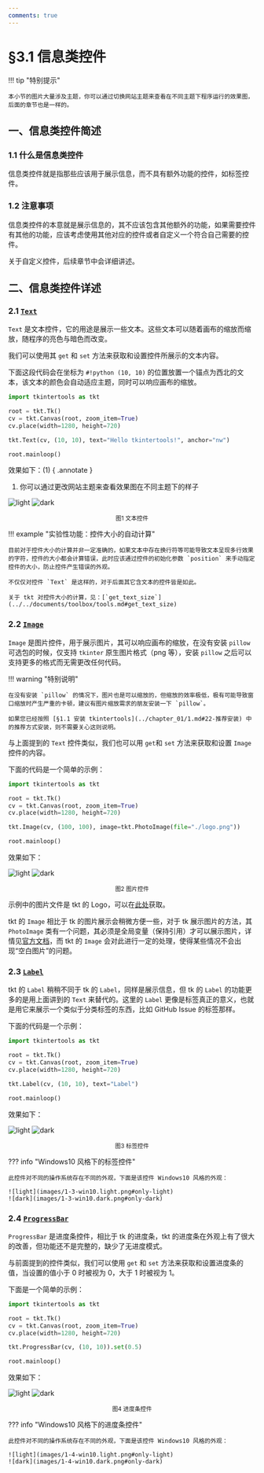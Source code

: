 ```yaml
---
comments: true
---
```


# §3.1 信息类控件

!!! tip "特别提示"

    本小节的图片大量涉及主题，你可以通过切换网站主题来查看在不同主题下程序运行的效果图，后面的章节也是一样的。

## 一、信息类控件简述

### 1.1 什么是信息类控件

信息类控件就是指那些应该用于展示信息，而不具有额外功能的控件，如标签控件。

### 1.2 注意事项

信息类控件的本意就是展示信息的，其不应该包含其他额外的功能，如果需要控件有其他的功能，应该考虑使用其他对应的控件或者自定义一个符合自己需要的控件。

关于自定义控件，后续章节中会详细讲述。

## 二、信息类控件详述

### 2.1 [`Text`](../../documents/standard/widgets.md#Text)

`Text` 是文本控件，它的用途是展示一些文本。这些文本可以随着画布的缩放而缩放，随程序的亮色与暗色而改变。

我们可以使用其 `get` 和 `set` 方法来获取和设置控件所展示的文本内容。

下面这段代码会在坐标为 `#!python (10, 10)` 的位置放置一个锚点为西北的文本，该文本的颜色会自动适应主题，同时可以响应画布的缩放。

```python hl_lines="7"
import tkintertools as tkt

root = tkt.Tk()
cv = tkt.Canvas(root, zoom_item=True)
cv.place(width=1280, height=720)

tkt.Text(cv, (10, 10), text="Hello tkintertools!", anchor="nw")

root.mainloop()
```

效果如下：(1)
{ .annotate }

1. 你可以通过更改网站主题来查看效果图在不同主题下的样子

![light](images/1-1.light.png#only-light)
![dark](images/1-1.dark.png#only-dark)

<p align="center"><small>图1 文本控件</small></p>

!!! example "实验性功能：控件大小的自动计算"

    目前对于控件大小的计算并非一定准确的，如果文本中存在换行符等可能导致文本呈现多行效果的字符，控件的大小都会计算错误，此时应该通过控件的初始化参数 `position` 来手动指定控件的大小，防止控件产生错误的外观。

    不仅仅对控件 `Text` 是这样的，对于后面其它含文本的控件皆是如此。

    关于 tkt 对控件大小的计算，见：[`get_text_size`](../../documents/toolbox/tools.md#get_text_size)

### 2.2 [`Image`](../../documents/standard/widgets.md#Image)

`Image` 是图片控件，用于展示图片，其可以响应画布的缩放，在没有安装 `pillow` 可选包的时候，仅支持 `tkinter` 原生图片格式（png 等），安装 `pillow` 之后可以支持更多的格式而无需更改任何代码。

!!! warning "特别说明"

    在没有安装 `pillow` 的情况下，图片也是可以缩放的，但缩放的效率极低，极有可能导致窗口缩放时产生严重的卡顿，建议有图片缩放需求的朋友安装一下 `pillow`。

    如果您已经按照 [§1.1 安装 tkintertools](../chapter_01/1.md#22-推荐安装) 中的推荐方式安装，则不需要关心这则说明。

与上面提到的 `Text` 控件类似，我们也可以用 `get`和 `set` 方法来获取和设置 `Image` 控件的内容。

下面的代码是一个简单的示例：

```python hl_lines="7"
import tkintertools as tkt

root = tkt.Tk()
cv = tkt.Canvas(root, zoom_item=True)
cv.place(width=1280, height=720)

tkt.Image(cv, (100, 100), image=tkt.PhotoImage(file="./logo.png"))

root.mainloop()
```

效果如下：

![light](images/1-2.light.png#only-light)
![dark](images/1-2.dark.png#only-dark)

<p align="center"><small>图2 图片控件</small></p>

示例中的图片文件是 tkt 的 Logo，可以在[此处](https://xiaokang2022.github.io/tkintertools/logo.png)获取。

tkt 的 `Image` 相比于 tk 的图片展示会稍微方便一些，对于 tk 展示图片的方法，其 `PhotoImage` 类有一个问题，其必须是全局变量（保持引用）才可以展示图片，详情见[官方文档](https://docs.python.org/zh-cn/3/library/tkinter.html#images)，而 tkt 的 `Image` 会对此进行一定的处理，使得某些情况不会出现“空白图片”的问题。

### 2.3 [`Label`](../../documents/standard/widgets.md#Label)

tkt 的 `Label` 稍稍不同于 tk 的 `Label`，同样是展示信息，但 tk 的 `Label` 的功能更多的是用上面讲到的 `Text` 来替代的。这里的 `Label` 更像是标签真正的意义，也就是用它来展示一个类似于分类标签的东西，比如 GitHub Issue 的标签那样。

下面的代码是一个示例：

```python hl_lines="7"
import tkintertools as tkt

root = tkt.Tk()
cv = tkt.Canvas(root, zoom_item=True)
cv.place(width=1280, height=720)

tkt.Label(cv, (10, 10), text="Label")

root.mainloop()
```

效果如下：

![light](images/1-3.light.png#only-light)
![dark](images/1-3.dark.png#only-dark)

<p align="center"><small>图3 标签控件</small></p>

??? info "Windows10 风格下的标签控件"

    此控件对不同的操作系统存在不同的外观，下面是该控件 Windows10 风格的外观：

    ![light](images/1-3-win10.light.png#only-light)
    ![dark](images/1-3-win10.dark.png#only-dark)

### 2.4 [`ProgressBar`](../../documents/standard/widgets.md#ProgressBar)

`ProgressBar` 是进度条控件，相比于 tk 的进度条，tkt 的进度条在外观上有了很大的改善，但功能还不是完整的，缺少了无进度模式。

与前面提到的控件类似，我们可以使用 `get` 和 `set` 方法来获取和设置进度条的值，当设置的值小于 0 时被视为 0，大于 1 时被视为 1。

下面是一个简单的示例：

```python hl_lines="7"
import tkintertools as tkt

root = tkt.Tk()
cv = tkt.Canvas(root, zoom_item=True)
cv.place(width=1280, height=720)

tkt.ProgressBar(cv, (10, 10)).set(0.5)

root.mainloop()
```

效果如下：

![light](images/1-4.light.png#only-light)
![dark](images/1-4.dark.png#only-dark)

<p align="center"><small>图4 进度条控件</small></p>

??? info "Windows10 风格下的进度条控件"

    此控件对不同的操作系统存在不同的外观，下面是该控件 Windows10 风格的外观：

    ![light](images/1-4-win10.light.png#only-light)
    ![dark](images/1-4-win10.dark.png#only-dark)
